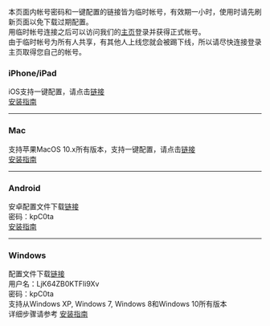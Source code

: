 
本页面内帐号密码和一键配置的链接皆为临时帐号，有效期一小时，使用时请先刷新页面以免下载过期配置。  
用临时帐号连接之后可以访问我们的[主页](https://www.logmian.com)登录并获得正式帐号。  
由于临时帐号为所有人共享，有其他人上线您就会被踢下线，所以请尽快连接登录主页取得您自己的帐号。  

### iPhone/iPad
iOS支持一键配置，请点击[链接](https://irwo8refg3.execute-api.us-west-2.amazonaws.com/O5uea4ECKzntPYY4/api/?p=ios)  
[安装指南](https://github.com/Logmian/logmian/wiki/iPhone-iPad%E5%AE%89%E8%A3%85%E6%8C%87%E5%8D%97)


***
### Mac
支持苹果MacOS 10.x所有版本，支持一键配置，请点击[链接](https://irwo8refg3.execute-api.us-west-2.amazonaws.com/O5uea4ECKzntPYY4/api/?p=mac)  
[安装指南](https://github.com/Logmian/logmian/wiki/Mac%E7%94%B5%E8%84%91%E5%AE%89%E8%A3%85%E6%8C%87%E5%8D%97)


***
### Android
安卓配置文件下载[链接](https://irwo8refg3.execute-api.us-west-2.amazonaws.com/O5uea4ECKzntPYY4/api/?p=android)  
密码：kpC0ta  
[安装指南](https://github.com/Logmian/logmian/wiki/%E5%AE%89%E5%8D%93%E5%AE%89%E8%A3%85%E6%8C%87%E5%8D%97)


***
### Windows
配置文件下载[链接](https://irwo8refg3.execute-api.us-west-2.amazonaws.com/O5uea4ECKzntPYY4/api/?p=win)   
用户名：LjK64ZB0KTFIi9Xv   
密码：kpC0ta   
支持从Windows XP, Windows 7, Windows 8和Windows 10所有版本  
详细步骤请参考 [安装指南](https://github.com/Logmian/logmian/wiki/Windows%E7%94%B5%E8%84%91%E5%AE%89%E8%A3%85%E6%8C%87%E5%8D%97)
